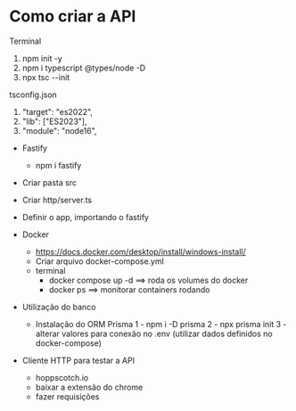 # Como criar a API

Terminal

1. npm init -y
2. npm i typescript @types/node -D
3. npx tsc --init

tsconfig.json

1. "target": "es2022",
2. "lib": ["ES2023"],
3. "module": "node16",

- Fastify

  - npm i fastify

- Criar pasta src
- Criar http/server.ts
- Definir o app, importando o fastify

- Docker

  - https://docs.docker.com/desktop/install/windows-install/
  - Criar arquivo docker-compose.yml
  - terminal
    - docker compose up -d ==> roda os volumes do docker
    - docker ps ==> monitorar containers rodando

- Utilização do banco

  - Instalação do ORM Prisma
    1 - npm i -D prisma
    2 - npx prisma init
    3 - alterar valores para conexão no .env
    (utilizar dados definidos no docker-compose)

- Cliente HTTP para testar a API
  - hoppscotch.io
  - baixar a extensão do chrome
  - fazer requisições
